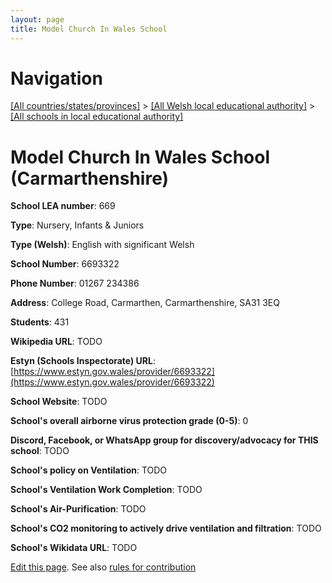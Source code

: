 ```yaml
---
layout: page
title: Model Church In Wales School
---
```

# Navigation

[[All countries/states/provinces]](../../..) > [[All Welsh local educational authority]](../..) > [[All schools in local educational authority]](..)

# Model Church In Wales School (Carmarthenshire)

**School LEA number**: 669

**Type**: Nursery, Infants & Juniors

**Type (Welsh)**: English with significant Welsh

**School Number**: 6693322

**Phone Number**: 01267 234386

**Address**: College Road, Carmarthen, Carmarthenshire, SA31 3EQ

**Students**: 431

**Wikipedia URL**: TODO

**Estyn (Schools Inspectorate) URL**: [https://www.estyn.gov.wales/provider/6693322](https://www.estyn.gov.wales/provider/6693322)

**School Website**: TODO

**School's overall airborne virus protection grade (0-5)**: 0

**Discord, Facebook, or WhatsApp group for discovery/advocacy for THIS school**: TODO

**School's policy on Ventilation**: TODO

**School's Ventilation Work Completion**: TODO

**School's Air-Purification**: TODO

**School's CO2 monitoring to actively drive ventilation and filtration**: TODO

**School's Wikidata URL**: TODO




[Edit this page](https://github.com/VentilationProject/Wales/edit/prif/./Carmarthenshire/Model_Church_In_Wales_School.md). See also [rules for contribution](../../../contribution-rules/)